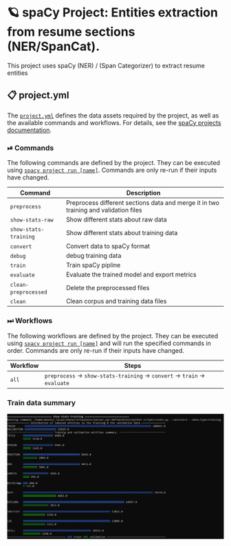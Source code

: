<!-- SPACY PROJECT: AUTO-GENERATED DOCS START (do not remove) -->

# 🪐 spaCy Project: Entities extraction from resume sections (NER/SpanCat).

This project uses spaCy (NER) / (Span Categorizer) to extract resume entities

## 📋 project.yml

The [`project.yml`](project.yml) defines the data assets required by the
project, as well as the available commands and workflows. For details, see the
[spaCy projects documentation](https://spacy.io/usage/projects).

### ⏯ Commands

The following commands are defined by the project. They
can be executed using [`spacy project run [name]`](https://spacy.io/api/cli#project-run).
Commands are only re-run if their inputs have changed.

| Command | Description |
| --- | --- |
| `preprocess` | Preprocess different sections data and merge it in two training and validation files |
| `show-stats-raw` | Show different stats about raw data |
| `show-stats-training` | Show different stats about training data |
| `convert` | Convert data to spaCy format |
| `debug` | debug training data |
| `train` | Train spaCy pipline |
| `evaluate` | Evaluate the trained model and export metrics |
| `clean-preprocessed` | Delete the preprocessed files |
| `clean` | Clean corpus and training data files |

### ⏭ Workflows

The following workflows are defined by the project. They
can be executed using [`spacy project run [name]`](https://spacy.io/api/cli#project-run)
and will run the specified commands in order. Commands are only re-run if their
inputs have changed.

| Workflow | Steps |
| --- | --- |
| `all` | `preprocess` &rarr; `show-stats-training` &rarr; `convert` &rarr; `train` &rarr; `evaluate` |

<!-- SPACY PROJECT: AUTO-GENERATED DOCS END (do not remove) -->

### Train data summary
![Alt text](training_data_stats.PNG "Training data summary...")